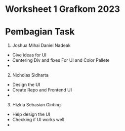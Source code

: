 # Worksheet 1 Grafkom 2023

# Pembagian Task
1. Joshua Mihai Daniel Nadeak
- Give ideas for UI
- Centering Div and fixes For UI and Color Pallete
-


2. Nicholas Sidharta
- Design the UI
- Create Repo and Frontend UI
- 

3. Hizkia Sebasian Ginting
- Help design the UI
- Checking if UI works well
-